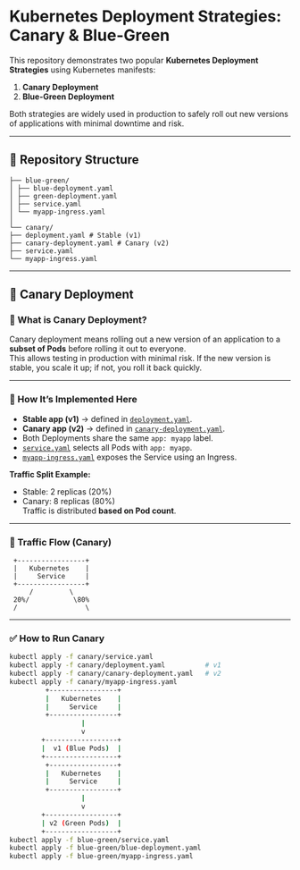# Kubernetes Deployment Strategies: Canary & Blue-Green

This repository demonstrates two popular **Kubernetes Deployment Strategies** using Kubernetes manifests:

1. **Canary Deployment**  
2. **Blue-Green Deployment**

Both strategies are widely used in production to safely roll out new versions of applications with minimal downtime and risk.

---

## 📂 Repository Structure
```
├── blue-green/
│ ├── blue-deployment.yaml
│ ├── green-deployment.yaml
│ ├── service.yaml
│ └── myapp-ingress.yaml
│
└── canary/
├── deployment.yaml # Stable (v1)
├── canary-deployment.yaml # Canary (v2)
├── service.yaml
└── myapp-ingress.yaml
```

---

## 🚀 Canary Deployment

### 🔎 What is Canary Deployment?
Canary deployment means rolling out a new version of an application to a **subset of Pods** before rolling it out to everyone.  
This allows testing in production with minimal risk. If the new version is stable, you scale it up; if not, you roll it back quickly.

---

### 📝 How It’s Implemented Here
- **Stable app (v1)** → defined in [`deployment.yaml`](canary/deployment.yaml).  
- **Canary app (v2)** → defined in [`canary-deployment.yaml`](canary/canary-deployment.yaml).  
- Both Deployments share the same `app: myapp` label.  
- [`service.yaml`](canary/service.yaml) selects all Pods with `app: myapp`.  
- [`myapp-ingress.yaml`](canary/myapp-ingress.yaml) exposes the Service using an Ingress.  

**Traffic Split Example:**
- Stable: 2 replicas (20%)  
- Canary: 8 replicas (80%)  
Traffic is distributed **based on Pod count**.

---

### 🎨 Traffic Flow (Canary)

     +-----------------+
     |   Kubernetes    |
     |     Service     |
     +-----------------+
         /         \
     20%/           \80%
     /                 \

---

### ✅ How to Run Canary
```bash
kubectl apply -f canary/service.yaml
kubectl apply -f canary/deployment.yaml          # v1
kubectl apply -f canary/canary-deployment.yaml   # v2
kubectl apply -f canary/myapp-ingress.yaml
         +-----------------+
         |   Kubernetes    |
         |     Service     |
         +-----------------+
                  |
                  v
        +------------------+
        |  v1 (Blue Pods)  |
        +------------------+
         +-----------------+
         |   Kubernetes    |
         |     Service     |
         +-----------------+
                  |
                  v
        +------------------+
        | v2 (Green Pods)  |
        +------------------+
kubectl apply -f blue-green/service.yaml
kubectl apply -f blue-green/blue-deployment.yaml
kubectl apply -f blue-green/myapp-ingress.yaml
